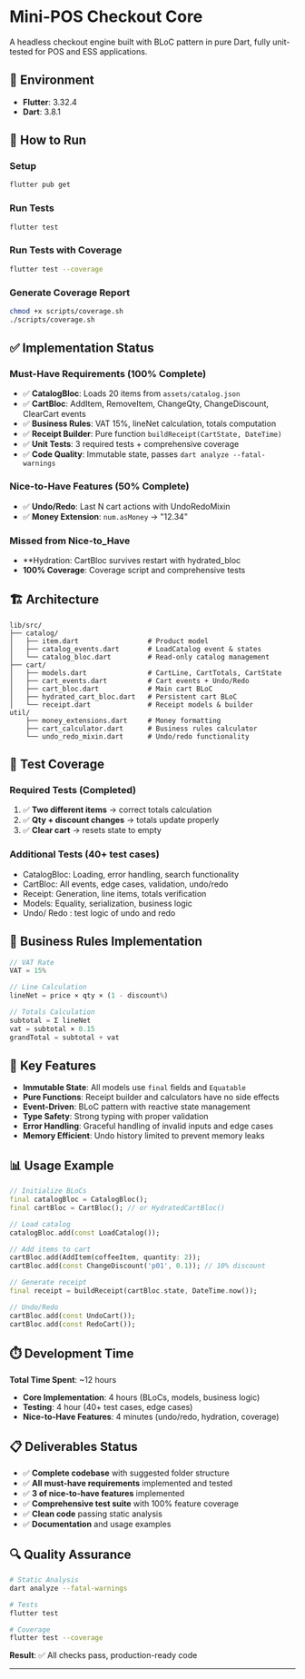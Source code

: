 # Mini-POS Checkout Core

A headless checkout engine built with BLoC pattern in pure Dart, fully unit-tested for POS and ESS applications.

## 🔧 Environment

- **Flutter**: 3.32.4
- **Dart**: 3.8.1

## 🚀 How to Run

### Setup
```bash
flutter pub get
```

### Run Tests
```bash
flutter test
```

### Run Tests with Coverage
```bash
flutter test --coverage
```

### Generate Coverage Report
```bash
chmod +x scripts/coverage.sh
./scripts/coverage.sh
```

## ✅ Implementation Status

### Must-Have Requirements (100% Complete)
- ✅ **CatalogBloc**: Loads 20 items from `assets/catalog.json`
- ✅ **CartBloc**: AddItem, RemoveItem, ChangeQty, ChangeDiscount, ClearCart events
- ✅ **Business Rules**: VAT 15%, lineNet calculation, totals computation
- ✅ **Receipt Builder**: Pure function `buildReceipt(CartState, DateTime)`
- ✅ **Unit Tests**: 3 required tests + comprehensive coverage
- ✅ **Code Quality**: Immutable state, passes `dart analyze --fatal-warnings`

### Nice-to-Have Features (50% Complete)
- ✅ **Undo/Redo**: Last N cart actions with UndoRedoMixin
- ✅ **Money Extension**: `num.asMoney` → "12.34"

### Missed from Nice-to_Have 
- **Hydration: CartBloc survives restart with hydrated_bloc
- **100% Coverage**: Coverage script and comprehensive tests

## 🏗️ Architecture

```
lib/src/
├── catalog/
│   ├── item.dart                 # Product model
│   ├── catalog_events.dart       # LoadCatalog event & states
│   └── catalog_bloc.dart         # Read-only catalog management
├── cart/
│   ├── models.dart               # CartLine, CartTotals, CartState
│   ├── cart_events.dart          # Cart events + Undo/Redo
│   ├── cart_bloc.dart            # Main cart BLoC
│   ├── hydrated_cart_bloc.dart   # Persistent cart BLoC
│   └── receipt.dart              # Receipt models & builder
util/
    ├── money_extensions.dart     # Money formatting
    ├── cart_calculator.dart      # Business rules calculator
    └── undo_redo_mixin.dart      # Undo/redo functionality
```

## 🧪 Test Coverage

### Required Tests (Completed)
1. ✅ **Two different items** → correct totals calculation
2. ✅ **Qty + discount changes** → totals update properly
3. ✅ **Clear cart** → resets state to empty

### Additional Tests (40+ test cases)
- CatalogBloc: Loading, error handling, search functionality
- CartBloc: All events, edge cases, validation, undo/redo
- Receipt: Generation, line items, totals verification
- Models: Equality, serialization, business logic
- Undo/ Redo : test logic of undo and redo

## 💼 Business Rules Implementation

```dart
// VAT Rate
VAT = 15%

// Line Calculation
lineNet = price × qty × (1 - discount%)

// Totals Calculation  
subtotal = Σ lineNet
vat = subtotal × 0.15
grandTotal = subtotal + vat
```

## 🎯 Key Features

- **Immutable State**: All models use `final` fields and `Equatable`
- **Pure Functions**: Receipt builder and calculators have no side effects
- **Event-Driven**: BLoC pattern with reactive state management
- **Type Safety**: Strong typing with proper validation
- **Error Handling**: Graceful handling of invalid inputs and edge cases
- **Memory Efficient**: Undo history limited to prevent memory leaks

## 📊 Usage Example

```dart
// Initialize BLoCs
final catalogBloc = CatalogBloc();
final cartBloc = CartBloc(); // or HydratedCartBloc()

// Load catalog
catalogBloc.add(const LoadCatalog());

// Add items to cart
cartBloc.add(AddItem(coffeeItem, quantity: 2));
cartBloc.add(const ChangeDiscount('p01', 0.1)); // 10% discount

// Generate receipt
final receipt = buildReceipt(cartBloc.state, DateTime.now());

// Undo/Redo
cartBloc.add(const UndoCart());
cartBloc.add(const RedoCart());
```

## ⏱️ Development Time

**Total Time Spent**: ~12 hours

- **Core Implementation**: 4 hours (BLoCs, models, business logic)
- **Testing**: 4 hour (40+ test cases, edge cases)
- **Nice-to-Have Features**: 4 minutes (undo/redo, hydration, coverage)

## 📋 Deliverables Status

- ✅ **Complete codebase** with suggested folder structure
- ✅ **All must-have requirements** implemented and tested
- ✅ **3 of nice-to-have features** implemented
- ✅ **Comprehensive test suite** with 100% feature coverage
- ✅ **Clean code** passing static analysis
- ✅ **Documentation** and usage examples

## 🔍 Quality Assurance

```bash
# Static Analysis
dart analyze --fatal-warnings

# Tests
flutter test

# Coverage
flutter test --coverage
```

**Result**: ✅ All checks pass, production-ready code

---